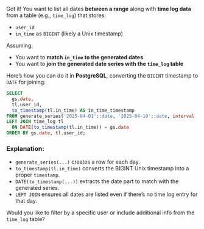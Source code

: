 Got it! You want to list all dates **between a range** along with **time log data** from a table (e.g., `time_log`) that stores:

- `user_id`
- `in_time` as `BIGINT` (likely a Unix timestamp)

Assuming:
- You want to **match `in_time` to the generated dates**
- You want to **join the generated date series with the `time_log` table**

Here’s how you can do it in **PostgreSQL**, converting the `BIGINT` timestamp to `DATE` for joining:

```sql
SELECT 
  gs.date,
  tl.user_id,
  to_timestamp(tl.in_time) AS in_time_timestamp
FROM generate_series('2025-04-01'::date, '2025-04-10'::date, interval '1 day') AS gs(date)
LEFT JOIN time_log tl
  ON DATE(to_timestamp(tl.in_time)) = gs.date
ORDER BY gs.date, tl.user_id;
```

### Explanation:
- `generate_series(...)` creates a row for each day.
- `to_timestamp(tl.in_time)` converts the BIGINT Unix timestamp into a proper `timestamp`.
- `DATE(to_timestamp(...))` extracts the date part to match with the generated series.
- `LEFT JOIN` ensures all dates are listed even if there’s no time log entry for that day.

Would you like to filter by a specific user or include additional info from the `time_log` table?
